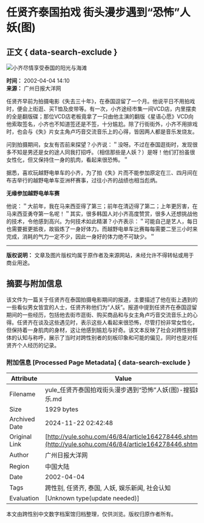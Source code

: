 # 任贤齐泰国拍戏 街头漫步遇到“恐怖”人妖(图)

## 正文 { data-search-exclude }


![小齐尽情享受泰国的阳光与海滩](https://photo.sohu.com/83/84/Img164278483.jpg)

**时间：** 2002-04-04 14:10  
**来源：** 广州日报大洋网  

任贤齐早前为拍摄电影《失去三十年》，在泰国逗留了一个月。他说平日不用拍戏时，便会上街逛、买T恤及皮带等。有一次，小齐途经市集一间VCD店，内里摆卖的全是翻版碟；那位VCD店老板竟拿了一只由他主演的翻版《星语心愿》VCD向他索取签名，小齐也不知道签还是不签，十分尴尬。除了行街街外，小齐不用排戏时，也会与《失》片女主角卢巧音交流音乐上的心得，皆因两人都是音乐发烧友。

问到拍摄期间，女友有否前来探望？小齐说：＂没呀。不过在泰国逛街时，发现很多不知是男还是女的途人同我打招呼。（相信那些是人妖？）是呀！他们打扮虽很女性化，但又保持住一身的肌肉，看起来很恐怖。＂

据悉，喜欢玩越野电单车的小齐，为了拍《失》片而不能参加原定在三、四月间在布吉举行的越野电单车亚洲杯赛事，过往小齐的战绩也相当彪炳。

**无缘参加越野电单车赛**

他说：＂大前年，我在马来西亚得了第三；前年在清迈得了第二；上年更厉害，在马来西亚勇夺第一名呢！＂其实，很多韩国人对小齐高度赞赏，很多人还想挑战他的技术，令他感到高兴。为何技术如此精湛？小齐表示：＂可能自己是艺人，每日也需要捱更抵夜，故锻炼了一身好体力。而越野电单车比赛每每需要二至三小时来完成，消耗的气力一定不少，因此一身好的体力绝不可缺少。＂

---

**版权说明：** 文章及图片版权均属于原作者及来源网站，未经允许不得转帖或用于商业用途。

## 摘要与附加信息

<!-- tcd_abstract -->
该文件为一篇关于任贤齐在泰国拍摄电影期间的报道，主要描述了他在街上遇到的一些看似男女皆宜的人士，任贤齐称他们为“人妖”。报道中提到任贤齐在泰国逗留期间的一些经历，包括他去街市逛街、购买商品和与女主角卢巧音交流音乐上的心得。任贤齐在谈及这些遇见时，表示这些人看起来很恐怖，尽管打扮非常女性化，但保持着一身肌肉的身材，这让他感到尴尬与好奇。该文本反映了社会对跨性别群体的认知与称呼，展示了当时对跨性别者的刻板印象和可能的偏见，同时也是对任贤齐个人经历的记录。
<!-- tcd_abstract_end -->

### 附加信息 [Processed Page Metadata] { data-search-exclude }

| Attribute       | Value                                  |
|-----------------|----------------------------------------|
| Filename        | yule_任贤齐泰国拍戏街头漫步遇到“恐怖”人妖(图)-搜狐娱乐.md                             |
| Size            | 1929 bytes                           |
| Archived Date   | 2024-11-22 02:42:48                             |
| Original Link   | [http://yule.sohu.com/46/84/article164278446.shtml](http://yule.sohu.com/46/84/article164278446.shtml)                       |
| Author          | 广州日报大洋网                               |
| Region          | 中国大陆                               |
| Date            | 2002-04-04                                 |
| Tags            | 跨性别, 任贤齐, 泰国, 人妖, 娱乐新闻, 社会认知                                 |
| Evaluation            | [Unknown type(update needed)]                                 |
<!-- tcd_table_end -->

本文由跨性别中文数字档案馆归档整理，仅供浏览。版权归原作者所有。
